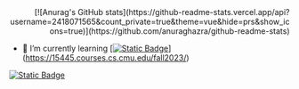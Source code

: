 

<div id="title" align=right>
[![Anurag's GitHub stats](https://github-readme-stats.vercel.app/api?username=2418071565&count_private=true&theme=vue&hide=prs&show_icons=true)](https://github.com/anuraghazra/github-readme-stats)
</div>

- 🌱 I’m currently learning [[![Static Badge](https://img.shields.io/badge/2023%20Fall-purple?label=CMU%2015-445)](https://img.shields.io/badge/CMU-%23E4202E?logo=databricks&label=15-445
)](https://15445.courses.cs.cmu.edu/fall2023/)

[![Static Badge](https://img.shields.io/badge/Made%20By%20CYB-x?style=flat&label=Blog)](https://2418071565.github.io/)

<!--

- 🔭 I’m currently working on ...
- 👯 I’m looking to collaborate on ...
- 🤔 I’m looking for help with ...
- 💬 Ask me about ...

- 😄 Pronouns: ...
- ⚡ Fun fact: ...
-->
